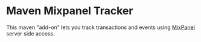Maven Mixpanel Tracker
======================
This maven "add-on" lets you track transactions and events using [MixPanel](https://mixpanel.com/) server side access.
